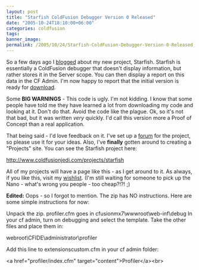 ```yaml
---
layout: post
title: "Starfish ColdFusion Debugger Version 0 Released"
date: "2005-10-24T18:10:00+06:00"
categories: coldfusion 
tags: 
banner_image: 
permalink: /2005/10/24/Starfish-ColdFusion-Debugger-Version-0-Released
---
```


So a few days ago I <a href="http://www.raymondcamden.com/index.cfm/2005/10/19/Goodbye-MAX-and-One-More-Thing">blogged</a> about my new project, Starfish. Starfish is essentially a ColdFusion debugger that doesn't display information, but rather stores it in the Server scope. You can then display a report on this data in the CF Admin. I'm now happy to report that the initial version is ready for <a href="http://ray.camdenfamily.com/downloads/starfish.zip">download</a>.

Some <b>BIG WARNINGS</b> - This code is ugly. I'm not kidding. I know that some people have told me they have learned a lot from downloading my code and looking at it. Don't do that. Avoid the code like the plague. Ok, so it's not that bad, but it was written <i>very</i> quickly. I'd call this version more a Proof of Concept than a real application. 

That being said - I'd love feedback on it. I've set up a <a href="http:/www.coldfusionjedi.com/forums/forums.cfm?conferenceid=249AB039-9046-9195-0C8FFD2086ADAC6E">forum</a> for the project, so please use it for your ideas. Also, I've <b>finally</b> gotten around to creating a "Projects" site. You can see the Starfish project here:

<a href="http://www.coldfusionjedi.com/projects/starfish">http://www.coldfusionjedi.com/projects/starfish</a>

All of my projects will have a page like this - as I get around to it. As always, if you like this, visit my <a href="http://www.amazon.com/o/registry/2TCL1D08EZEYE">wishlist</a>. (I'm still waiting for someone to pick up the Nano - what's wrong you people - too cheap?!?! ;)

<b>Edited:</b> Oops - so I forgot to mention. The zip has NO instructions. Here are some simple instructions for now:

Unpack the zip.
profiler.cfm goes in cfusionmx7\wwwroot\web-inf\debug
In your cf admin, turn on debugging and select the template.
Take the other files and place them in:

webroot\CFIDE\administrator\profiler

Add this line to extensionscustom.cfm in your cf admin folder:

&lt;a href="profiler/index.cfm" target="content"&gt;Profiler&lt;/a&gt;&lt;br&gt;